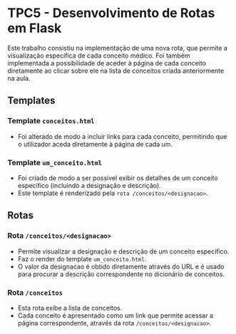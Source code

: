 
# TPC5 - Desenvolvimento de Rotas em Flask

Este trabalho consistiu na implementação de uma nova rota, que permite a visualização específica de cada conceito médico. Foi também implementada a possibilidade de aceder à página de cada conceito diretamente ao clicar sobre ele na lista de conceitos criada anteriormente na aula.

## Templates

### Template `conceitos.html`
- Foi alterado de modo a incluir links para cada conceito, permitindo que o utilizador aceda diretamente à página de cada um.

### Template `um_conceito.html`
- Foi criado de modo a ser possível exibir os detalhes de um conceito específico (incluindo a designação e descrição).
- Este template é renderizado pela `rota /conceitos/<designacao>`.


## Rotas
###  Rota `/conceitos/<designacao>`

- Permite visualizar a designação e descrição de um conceito específico.
- Faz o render do template `um_conceito.html`.
- O valor da designacao é obtido diretamente através do URL e é usado para procurar a descrição correspondente no dicionário de conceitos.

### Rota `/conceitos`
   - Esta rota exibe a lista de conceitos.
   - Cada conceito é apresentado como um link que permite acessar a página correspondente, através da rota `/conceitos/<designacao>`.

